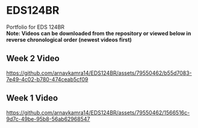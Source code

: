 # EDS124BR
Portfolio for EDS 124BR
<br>
**Note: Videos can be downloaded from the repository or viewed below in reverse chronological order (newest videos first)**

## Week 2 Video
https://github.com/arnavkamra14/EDS124BR/assets/79550462/b55d7083-7e49-4c02-b780-474ceab5cf09

## Week 1 Video
https://github.com/arnavkamra14/EDS124BR/assets/79550462/1566516c-9d7c-49be-95b8-56ab62968547


